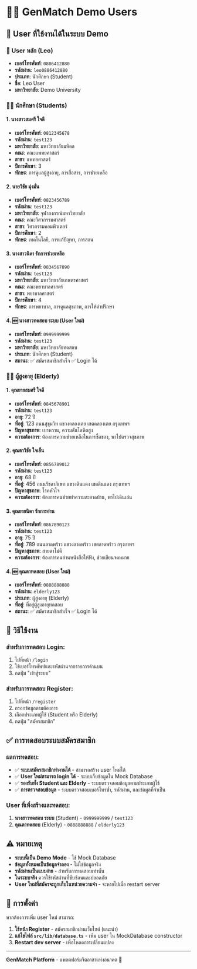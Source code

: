 # 🧑‍💻 GenMatch Demo Users

## 📱 User ที่ใช้งานได้ในระบบ Demo

### 🔐 **User หลัก (Leo)**
- **เบอร์โทรศัพท์**: `0886412880`
- **รหัสผ่าน**: `leo0886412880`
- **ประเภท**: นักศึกษา (Student)
- **ชื่อ**: Leo User
- **มหาวิทยาลัย**: Demo University

### 👨‍🎓 **นักศึกษา (Students)**

#### 1. นางสาวสมศรี ใจดี
- **เบอร์โทรศัพท์**: `0812345678`
- **รหัสผ่าน**: `test123`
- **มหาวิทยาลัย**: มหาวิทยาลัยมหิดล
- **คณะ**: คณะแพทยศาสตร์
- **สาขา**: แพทยศาสตร์
- **ปีการศึกษา**: 3
- **ทักษะ**: การดูแลผู้สูงอายุ, การสื่อสาร, การช่วยเหลือ

#### 2. นายวิชัย มุ่งมั่น
- **เบอร์โทรศัพท์**: `0823456789`
- **รหัสผ่าน**: `test123`
- **มหาวิทยาลัย**: จุฬาลงกรณ์มหาวิทยาลัย
- **คณะ**: คณะวิศวกรรมศาสตร์
- **สาขา**: วิศวกรรมคอมพิวเตอร์
- **ปีการศึกษา**: 2
- **ทักษะ**: เทคโนโลยี, การแก้ปัญหา, การสอน

#### 3. นางสาวนิดา รักการช่วยเหลือ
- **เบอร์โทรศัพท์**: `0834567890`
- **รหัสผ่าน**: `test123`
- **มหาวิทยาลัย**: มหาวิทยาลัยเกษตรศาสตร์
- **คณะ**: คณะพยาบาลศาสตร์
- **สาขา**: พยาบาลศาสตร์
- **ปีการศึกษา**: 4
- **ทักษะ**: การพยาบาล, การดูแลสุขภาพ, การให้คำปรึกษา

#### 4. 🆕 **นางสาวทดสอบ ระบบ** (User ใหม่)
- **เบอร์โทรศัพท์**: `0999999999`
- **รหัสผ่าน**: `test123`
- **มหาวิทยาลัย**: มหาวิทยาลัยทดสอบ
- **ประเภท**: นักศึกษา (Student)
- **สถานะ**: ✅ สมัครสมาชิกสำเร็จ ✅ Login ได้

### 👴👵 **ผู้สูงอายุ (Elderly)**

#### 1. คุณยายสมศรี ใจดี
- **เบอร์โทรศัพท์**: `0845678901`
- **รหัสผ่าน**: `test123`
- **อายุ**: 72 ปี
- **ที่อยู่**: 123 ถนนสุขุมวิท แขวงคลองเตย เขตคลองเตย กรุงเทพฯ
- **ปัญหาสุขภาพ**: เบาหวาน, ความดันโลหิตสูง
- **ความต้องการ**: ต้องการความช่วยเหลือในการซื้อของ, พาไปตรวจสุขภาพ

#### 2. คุณตาวิชัย ใจเย็น
- **เบอร์โทรศัพท์**: `0856789012`
- **รหัสผ่าน**: `test123`
- **อายุ**: 68 ปี
- **ที่อยู่**: 456 ถนนรัชดาภิเษก แขวงดินแดง เขตดินแดง กรุงเทพฯ
- **ปัญหาสุขภาพ**: โรคหัวใจ
- **ความต้องการ**: ต้องการคนช่วยทำความสะอาดบ้าน, พาไปเดินเล่น

#### 3. คุณยายนิดา รักการอ่าน
- **เบอร์โทรศัพท์**: `0867890123`
- **รหัสผ่าน**: `test123`
- **อายุ**: 75 ปี
- **ที่อยู่**: 789 ถนนลาดพร้าว แขวงลาดพร้าว เขตลาดพร้าว กรุงเทพฯ
- **ปัญหาสุขภาพ**: สายตาไม่ดี
- **ความต้องการ**: ต้องการคนอ่านหนังสือให้ฟัง, ช่วยเขียนจดหมาย

#### 4. 🆕 **คุณตาทดสอบ** (User ใหม่)
- **เบอร์โทรศัพท์**: `0888888888`
- **รหัสผ่าน**: `elderly123`
- **ประเภท**: ผู้สูงอายุ (Elderly)
- **ที่อยู่**: ที่อยู่ผู้สูงอายุทดสอบ
- **สถานะ**: ✅ สมัครสมาชิกสำเร็จ ✅ Login ได้

## 🚀 **วิธีใช้งาน**

### **สำหรับการทดสอบ Login:**
1. ไปที่หน้า `/login`
2. ใช้เบอร์โทรศัพท์และรหัสผ่านจากรายการด้านบน
3. กดปุ่ม "เข้าสู่ระบบ"

### **สำหรับการทดสอบ Register:**
1. ไปที่หน้า `/register`
2. กรอกข้อมูลตามต้องการ
3. เลือกประเภทผู้ใช้ (Student หรือ Elderly)
4. กดปุ่ม "สมัครสมาชิก"

## ✅ **การทดสอบระบบสมัครสมาชิก**

### **ผลการทดสอบ:**
- ✅ **ระบบสมัครสมาชิกทำงานได้** - สามารถสร้าง user ใหม่ได้
- ✅ **User ใหม่สามารถ login ได้** - ระบบเก็บข้อมูลใน Mock Database
- ✅ **รองรับทั้ง Student และ Elderly** - ระบบตรวจสอบข้อมูลตามประเภทผู้ใช้
- ✅ **การตรวจสอบข้อมูล** - ระบบตรวจสอบเบอร์โทรซ้ำ, รหัสผ่าน, และข้อมูลที่จำเป็น

### **User ที่เพิ่งสร้างและทดสอบ:**
1. **นางสาวทดสอบ ระบบ** (Student) - `0999999999` / `test123`
2. **คุณตาทดสอบ** (Elderly) - `0888888888` / `elderly123`

## ⚠️ **หมายเหตุ**

- **ระบบนี้เป็น Demo Mode** - ใช้ Mock Database
- **ข้อมูลทั้งหมดเป็นข้อมูลจำลอง** - ไม่ใช่ข้อมูลจริง
- **รหัสผ่านเป็นแบบง่าย** - สำหรับการทดสอบเท่านั้น
- **ในระบบจริง** ควรใช้รหัสผ่านที่ซับซ้อนและปลอดภัย
- **User ใหม่ที่สมัครจะถูกเก็บในหน่วยความจำ** - จะหายไปเมื่อ restart server

## 🔧 **การตั้งค่า**

หากต้องการเพิ่ม user ใหม่ สามารถ:
1. **ใช้หน้า Register** - สมัครสมาชิกผ่านเว็บไซต์ (แนะนำ)
2. **แก้ไขไฟล์ `src/lib/database.ts`** - เพิ่ม user ใน MockDatabase constructor
3. **Restart dev server** - เพื่อโหลดการเปลี่ยนแปลง

---

**GenMatch Platform** - แพลตฟอร์มจิตอาสาแห่งอนาคต 🌟
